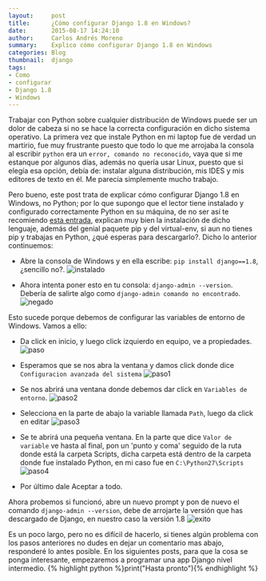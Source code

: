 ```yaml
---
layout:     post
title:      ¿Cómo configurar Django 1.8 en Windows?
date:       2015-08-17 14:24:10
author:     Carlos Andrés Moreno
summary:    Explico cómo configurar Django 1.8 en Windows
categories: Blog
thumbnail:  django
tags:
- Como
- configurar
- Django 1.8
- Windows
---
```


Trabajar con Python sobre cualquier distribución de Windows puede ser un dolor de cabeza si no se hace la correcta configuración en dicho sistema operativo. La primera vez que instale Python en mi laptop fue de verdad un martirio, fue muy frustrante puesto que todo lo que me arrojaba la consola al escribir `python` era un `error, comando no reconocido`, vaya que si me estanque por algunos días, además no quería usar Linux, puesto que si elegía esa opción, debía de: instalar alguna distribución, mis IDES y mis editores de texto en él. Me parecía simplemente mucho trabajo.

Pero bueno, este post trata de explicar cómo configurar Django 1.8 en Windows, no Python; por lo que supongo que el lector tiene instalado y configurado correctamente Python en su máquina, de no ser así te recomiendo [esta entrada][1], explican muy bien la instalación de dicho lenguaje, además del genial paquete pip y del virtual-env, si aun no tienes pip y trabajas en Python, ¿qué esperas para descargarlo?. Dicho lo anterior continuemos:

* Abre la consola de Windows y en ella escribe: `pip install django==1.8`, ¿sencillo no?.
![instalado][2]

* Ahora intenta poner esto en tu consola:  `django-admin --version`. Debería de salirte algo como
`django-admin comando no encontrado`.
![negado][3]

Esto sucede porque debemos de configurar las variables de entorno de Windows. Vamos a ello:

* Da click en inicio, y luego click izquierdo en equipo, ve a propiedades.
![paso][4]

* Esperamos que se nos abra la ventana y damos click donde dice `Configuracion avanzada del sistema`
![paso1][5]

* Se nos abrirá una ventana donde debemos dar click en `Variables de entorno`.
![paso2][6]

* Selecciona en la parte de abajo la variable llamada `Path`, luego da click en editar
![paso3][7]

* Se te abrirá una pequeña ventana. En la parte que dice `Valor de variable` ve hasta al final, pon un 'punto y coma' seguido de la ruta donde está la carpeta Scripts, dicha carpeta está dentro de la carpeta donde fue instalado Python, en mi caso fue en `C:\Python27\Scripts`
![paso4][8]

* Por último dale Aceptar a todo.

Ahora probemos si funcionó, abre un nuevo prompt y pon de nuevo el comando `django-admin --version`, debe de arrojarte la versión que has descargado de Django, en nuestro caso la versión 1.8 
![exito][9]

Es un poco largo, pero no es difícil de hacerlo, si tienes algún problema con los pasos anteriores no dudes en dejar un comentario mas abajo, responderé lo antes posible. En los siguientes posts, para que la cosa se ponga interesante, empezaremos a programar una app Django nivel intermedio. {% highlight python %}print("Hasta pronto"){% endhighlight %}

[1]:https://aasanchez.wordpress.com/2013/09/20/django-en-windows-y-no-morir-en-el-intento/
[2]:../../../../../../images/2015-08-17/instalado.png
[3]:../../../../../../images/2015-08-17/negado.png
[4]:../../../../../../images/2015-08-17/paso.png
[5]:../../../../../../images/2015-08-17/paso1.png
[6]:../../../../../../images/2015-08-17/paso2.png
[7]:../../../../../../images/2015-08-17/paso3.png
[8]:../../../../../../images/2015-08-17/paso4.png
[9]:../../../../../../images/2015-08-17/exito.png